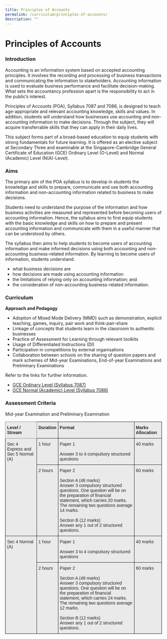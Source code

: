 ```yaml
---
title: Principles of Accounts
permalink: /curriculum/principles-of-accounts/
description: ""
---
```

Principles of Accounts
======================

### Introduction

Accounting is an information system based on accepted accounting principles. It involves the recording and processing of business transactions and communicating the information to stakeholders. Accounting information is used to evaluate business performance and facilitate decision-making. What sets the accountancy profession apart is the responsibility to act in the public’s interest.  

  

Principles of Accounts (POA), Syllabus 7087 and 7086, is designed to teach age-appropriate and relevant accounting knowledge, skills and values. In addition, students will understand how businesses use accounting and non-accounting information to make decisions. Through the subject, they will acquire transferrable skills that they can apply in their daily lives.

  

This subject forms part of a broad-based education to equip students with strong fundamentals for future learning. It is offered as an elective subject at Secondary Three and examinable at the Singapore-Cambridge General Certificate of Education (GCE) Ordinary Level (O-Level) and Normal (Academic) Level (N(A)-Level).


### Aims

The primary aim of the POA syllabus is to develop in students the knowledge and skills to prepare, communicate and use both accounting information and non-accounting information related to business to make decisions.

  

Students need to understand the purpose of the information and how business activities are measured and represented before becoming users of accounting information. Hence, the syllabus aims to first equip students with the basic knowledge and skills on how to prepare and present accounting information and communicate with them in a useful manner that can be understood by others.

  

The syllabus then aims to help students to become users of accounting information and make informed decisions using both accounting and non-accounting business-related information. By learning to become users of information, students understand:

  

*   what business decisions are
*   how decisions are made using accounting information
*   the limitations of relying only on accounting information; and
*   the consideration of non-accounting business-related information.


### Curriculum

**Approach and Pedagogy**

* Adoption of Mixed Mode Delivery (MMD) such as demonstration, explicit teaching, games, inquiry, pair work and think-pair-share
* Linkage of concepts that students learn in the classroom to authentic businesses
* Practice of Assessment for Learning through relevant toolkits
* Usage of Differentiated Instructions (DI)
* Participation in competitions by external organisations
* Collaboration between schools on the sharing of question papers and mark schemes of Mid-year Examinations, End-of-year Examinations and Preliminary Examinations

Refer to the links for further information.

* [GCE Ordinary Level (Syllabus 7087)](/files/7087_y21_sy.pdf)
* [GCE Normal (Academic) Level (Syllabus 7086)](/files/7086_y21_sy.pdf)


### Assessment Criteria

Mid-year Examination and Preliminary Examination

<style type="text/css">
.tg  {border-collapse:collapse;border-spacing:0;}
.tg td{border-color:black;border-style:solid;border-width:1px;font-family:Arial, sans-serif;font-size:14px;
  overflow:hidden;padding:10px 5px;word-break:normal;}
.tg th{border-color:black;border-style:solid;border-width:1px;font-family:Arial, sans-serif;font-size:14px;
  font-weight:normal;overflow:hidden;padding:10px 5px;word-break:normal;}
.tg .tg-y7qa{background-color:#EAEAEA;color:#222;text-align:left;vertical-align:top}
.tg .tg-z5wu{background-color:#EAEAEA;border-color:inherit;color:#222;font-weight:bold;text-align:left;vertical-align:top}
.tg .tg-rj1p{background-color:#EAEAEA;color:#222;font-weight:bold;text-align:left;vertical-align:top}
</style>
<table class="tg">
<thead>
  <tr>
    <th class="tg-z5wu">Level / Stream</th>
    <th class="tg-rj1p">Duration</th>
    <th class="tg-rj1p">Format</th>
    <th class="tg-rj1p">Marks Allocation</th>
  </tr>
</thead>
<tbody>
  <tr>
    <td class="tg-y7qa" rowspan="2">Sec 4 Express and Sec 5 Normal (A)</td>
    <td class="tg-y7qa">1 hour</td>
    <td class="tg-y7qa">Paper 1<br><br>Answer 3 to 4 compulsory structured questions</td>
    <td class="tg-y7qa">40 marks</td>
  </tr>
  <tr>
    <td class="tg-y7qa">2 hours</td>
    <td class="tg-y7qa">Paper 2<br><br>Section A (48 marks)<br>Answer 3 compulsory structured questions. One question will be on the preparation of financial statement, which carries 20 marks.<br>The remaining two questions average 14 marks.<br><br>Section B (12 marks)<br>Answer any 1 out of 2 structured questions.</td>
    <td class="tg-y7qa">60 marks</td>
  </tr>
  <tr>
    <td class="tg-y7qa" rowspan="2">Sec 4 Normal (A)</td>
    <td class="tg-y7qa">1 hour</td>
    <td class="tg-y7qa">Paper 1<br><br>Answer 3 to 4 compulsory structured questions</td>
    <td class="tg-y7qa">40 marks</td>
  </tr>
  <tr>
    <td class="tg-y7qa">2 hours</td>
    <td class="tg-y7qa">Paper 2<br><br>Section A (48 marks)<br>Answer 3 compulsory structured questions. One question will be on the preparation of financial statement, which carries 24 marks.<br>The remaining two questions average 12 marks.<br><br>Section B (12 marks)<br>Answer any 1 out of 2 structured questions.</td>
    <td class="tg-y7qa">60 marks</td>
  </tr>
</tbody>
</table>